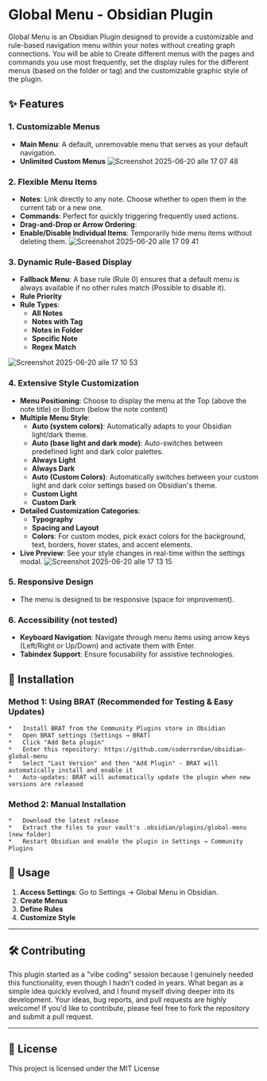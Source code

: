 # Global Menu - Obsidian Plugin
Global Menu is an Obsidian Plugin designed to provide a customizable and rule-based navigation menu within your notes without creating graph connections. You will be able to Create different menus with the pages and commands you use most frequently, set the display rules for the different menus (based on the folder or tag) and the customizable graphic style of the plugin.

## ✨ Features

### 1\. Customizable Menus
*   **Main Menu**: A default, unremovable menu that serves as your default navigation.
*   **Unlimited Custom Menus**
![Screenshot 2025-06-20 alle 17 07 48](https://github.com/user-attachments/assets/12b4fb30-281d-4e55-ae5b-f9d10f64537b)
    
### 2\. Flexible Menu Items
*   **Notes**: Link directly to any note. Choose whether to open them in the current tab or a new one.
*   **Commands**: Perfect for quickly triggering frequently used actions.
*   **Drag-and-Drop or Arrow Ordering**:
*   **Enable/Disable Individual Items**: Temporarily hide menu items without deleting them.
![Screenshot 2025-06-20 alle 17 09 41](https://github.com/user-attachments/assets/e83d04c5-921a-45b3-8fda-e0000f2325be)

### 3\. Dynamic Rule-Based Display
*   **Fallback Menu**: A base rule (Rule 0) ensures that a default menu is always available if no other rules match (Possible to disable it).
*   **Rule Priority**
*   **Rule Types**:
    *   **All Notes**
    *   **Notes with Tag**
    *   **Notes in Folder**
    *   **Specific Note**
    *   **Regex Match**

![Screenshot 2025-06-20 alle 17 10 53](https://github.com/user-attachments/assets/8f7e6e47-e652-41cb-8b80-7ec04271d49b)

### 4\. Extensive Style Customization
*   **Menu Positioning**: Choose to display the menu at the Top (above the note title) or Bottom (below the note content)
*   **Multiple Menu Style**:
    *   **Auto (system colors)**: Automatically adapts to your Obsidian light/dark theme.
    *   **Auto (base light and dark mode)**: Auto-switches between predefined light and dark color palettes.
    *   **Always Light** 
    *   **Always Dark**
    *   **Auto (Custom Colors)**: Automatically switches between your custom light and dark color settings based on Obsidian's theme.
    *   **Custom Light**
    *   **Custom Dark**  
*   **Detailed Customization Categories**:
    *   **Typography**
    *   **Spacing and Layout**
    *   **Colors**: For custom modes, pick exact colors for the background, text, borders, hover states, and accent elements.   
*   **Live Preview**: See your style changes in real-time within the settings modal.
![Screenshot 2025-06-20 alle 17 13 15](https://github.com/user-attachments/assets/00896912-5004-49e7-ade3-5bdb53d8462f)


### 5\. Responsive Design
*   The menu is designed to be responsive (space for improvement).

### 6\. Accessibility (not tested)
*   **Keyboard Navigation**: Navigate through menu items using arrow keys (Left/Right or Up/Down) and activate them with Enter.
*   **Tabindex Support**: Ensure focusability for assistive technologies.

## 🚀 Installation
### Method 1: Using BRAT (Recommended for Testing & Easy Updates)
    *   Install BRAT from the Community Plugins store in Obsidian
    *   Open BRAT settings (Settings → BRAT)
    *   Click "Add Beta plugin"
    *   Enter this repository: https://github.com/coderrordan/obsidian-global-menu
    *   Select "Last Version" and then "Add Plugin" - BRAT will automatically install and enable it
    *   Auto-updates: BRAT will automatically update the plugin when new versions are released
### Method 2: Manual Installation
    *   Download the latest release
    *   Extract the files to your vault's .obsidian/plugins/global-menu (new folder)
    *   Restart Obsidian and enable the plugin in Settings → Community Plugins
       
## 📖 Usage
1.  **Access Settings**: Go to Settings -> Global Menu in Obsidian.
2.  **Create Menus**
3.  **Define Rules** 
4.  **Customize Style**
    
--------
## 🛠️ Contributing
This plugin started as a "vibe coding" session because I genuinely needed this functionality, even though I hadn't coded in years. What began as a simple idea quickly evolved, and I found myself diving deeper into its development. Your ideas, bug reports, and pull requests are highly welcome! If you'd like to contribute, please feel free to fork the repository and submit a pull request.

--------
## 📄 License
This project is licensed under the MIT License
